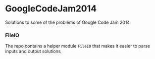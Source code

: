 # GoogleCodeJam2014
Solutions to some of the problems of Google Code Jam 2014

### FileIO
The repo contains a helper module `FileIO` that makes it easier to parse inputs and output solutions
